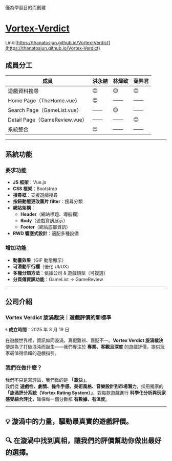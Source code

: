 僅為學習目的而創建
# [Vortex-Verdict](https://thanatosjun.github.io/Vortex-Verdict)
Link:[https://thanatosjun.github.io/Vortex-Verdict](https://thanatosjun.github.io/Vortex-Verdict)
## 成員分工  
| 成員 | 洪永結 | 林煒致 | 葉羿君 |
|------|------|------|------|
| 遊戲資料搜尋 | 😊 | 😊 | 😊 |
| Home Page（TheHome.vue） | 😊 | —— | —— |
| Search Page（GameList.vue） | —— | 😊 | —— |
| Detail Page（GameReview.vue） | —— | —— | 😊 |
| 系統整合 | 😊 | —— | —— |

---

## 系統功能  

### 要求功能  
- **JS 框架**：Vue.js  
- **CSS 框架**：Bootstrap  
- **搜尋框**：支援遊戲搜尋  
- **按鈕動態更改圖片 filter**：搜尋分類  
- **網站架構**：  
  - **Header**（網站標題、導航欄）  
  - **Body**（遊戲資訊展示）  
  - **Footer**（網站底部資訊）  
- **RWD 響應式設計**：適配多種設備  

### 增加功能  
- **動畫效果**（GIF 動態顯示）  
- **可滑動平行欄**（優化 UI/UX）  
- **多種分類方法**：依據公司 & 遊戲類型（可複選）  
- **分頁傳資訊功能**：GameList → GameReview  

---

## 公司介紹  

### Vortex Verdict 旋渦裁決｜遊戲評價的新標準  
🌀 **成立時間**：2025 年 3 月 19 日  

在遊戲世界裡，資訊如同漩渦，真假難辨、褒貶不一。**Vortex Verdict 旋渦裁決** 便是為了打破混沌而誕生——我們專注於 **專業、客觀且深度** 的遊戲評價，提供玩家最值得信賴的遊戲指引。  

### 我們在做什麼？  
我們不只是寫評論，我們做的是 **「裁決」**。  
我們從 **遊戲性、劇情、操作手感、美術風格、音樂設計到市場潛力**，採用獨家的 **「旋渦評分系統（Vortex Rating System）」**，對每款遊戲進行 **科學化分析與玩家感受綜合評比**，確保每一個分數都 **有數據、有溫度**。  

---

## **💡 漩渦中的力量，驅動最真實的遊戲評價。**  
## **🔍 在漩渦中找到真相，讓我們的評價幫助你做出最好的選擇。**